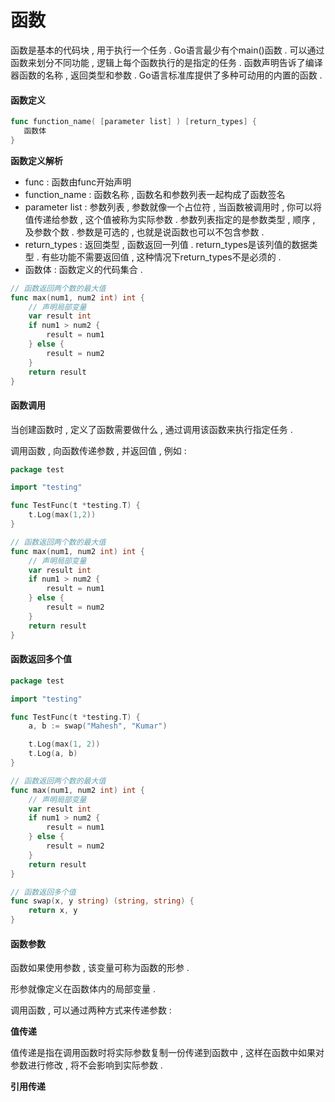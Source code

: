 # 函数

函数是基本的代码块 , 用于执行一个任务 . Go语言最少有个main\(\)函数 . 可以通过函数来划分不同功能 , 逻辑上每个函数执行的是指定的任务 . 函数声明告诉了编译器函数的名称 , 返回类型和参数 . Go语言标准库提供了多种可动用的内置的函数 .

#### 函数定义

```go
func function_name( [parameter list] ) [return_types] {
   函数体
}
```

**函数定义解析**

* func : 函数由func开始声明
* function\_name : 函数名称 , 函数名和参数列表一起构成了函数签名
* parameter list : 参数列表 , 参数就像一个占位符 , 当函数被调用时 , 你可以将值传递给参数 , 这个值被称为实际参数 . 参数列表指定的是参数类型 , 顺序 , 及参数个数 . 参数是可选的 , 也就是说函数也可以不包含参数 . 
* return\_types : 返回类型 , 函数返回一列值 . return\_types是该列值的数据类型 . 有些功能不需要返回值 , 这种情况下return\_types不是必须的 . 
* 函数体 : 函数定义的代码集合 . 

```go
// 函数返回两个数的最大值
func max(num1, num2 int) int {
    // 声明局部变量
    var result int
    if num1 > num2 {
        result = num1
    } else {
        result = num2
    }
    return result
}
```

#### 函数调用

当创建函数时 , 定义了函数需要做什么 , 通过调用该函数来执行指定任务 .

调用函数 , 向函数传递参数 , 并返回值 , 例如 :

```go
package test

import "testing"

func TestFunc(t *testing.T) {
    t.Log(max(1,2))
}

// 函数返回两个数的最大值
func max(num1, num2 int) int {
    // 声明局部变量
    var result int
    if num1 > num2 {
        result = num1
    } else {
        result = num2
    }
    return result
}
```

#### 函数返回多个值

```go
package test

import "testing"

func TestFunc(t *testing.T) {
    a, b := swap("Mahesh", "Kumar")

    t.Log(max(1, 2))
    t.Log(a, b)
}

// 函数返回两个数的最大值
func max(num1, num2 int) int {
    // 声明局部变量
    var result int
    if num1 > num2 {
        result = num1
    } else {
        result = num2
    }
    return result
}

// 函数返回多个值
func swap(x, y string) (string, string) {
    return x, y
}
```

#### 函数参数

函数如果使用参数 , 该变量可称为函数的形参 . 

形参就像定义在函数体内的局部变量 . 

调用函数 , 可以通过两种方式来传递参数 : 

**值传递**

值传递是指在调用函数时将实际参数复制一份传递到函数中 , 这样在函数中如果对参数进行修改 , 将不会影响到实际参数 . 

**引用传递**



